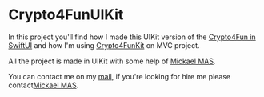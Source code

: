 # Crypto4FunUIKit
In this project you'll find how I made this UIKit version of the [Crypto4Fun in SwiftUI](https://github.com/Harry-KNIGHT/Crypto4Fun-SwiftUI) and how I'm using [Crypto4FunKit](https://github.com/Harry-KNIGHT/Crypto4FunKit) on MVC project.

All the project is made in UIKit with some help of [Mickael MAS](https://www.linkedin.com/in/appiwedia/).

You can contact me on my [mail](mailto:elliot.knight@appiwedia.com), if you're looking for hire me please contact[Mickael MAS](https://www.linkedin.com/in/appiwedia/).
